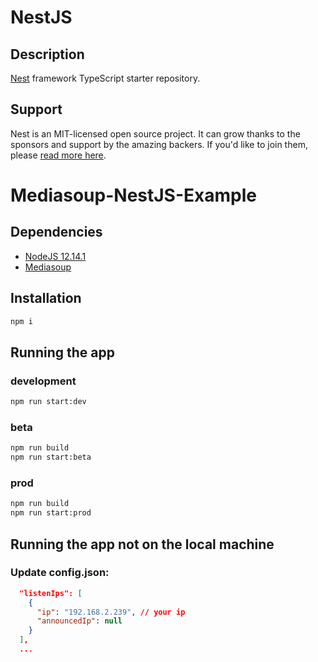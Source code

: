 # NestJS

## Description

[Nest](https://github.com/nestjs/nest) framework TypeScript starter repository.

## Support

Nest is an MIT-licensed open source project. It can grow thanks to the sponsors and support by the amazing backers. If you'd like to join them, please [read more here](https://docs.nestjs.com/support).

# Mediasoup-NestJS-Example

## Dependencies

* [NodeJS 12.14.1](https://www.ubuntuupdates.org/ppa/nodejs_12.x?dist=bionic)
* [Mediasoup](https://mediasoup.org/)

## Installation

```bash
npm i
```

## Running the app

### development

```bash
npm run start:dev
```

### beta

```bash
npm run build
npm run start:beta
```

### prod

```bash
npm run build
npm run start:prod
```

## Running the app not on the local machine

### Update config.json:

```json
  "listenIps": [
    {
      "ip": "192.168.2.239", // your ip
      "announcedIp": null
    }
  ],
  ...
```